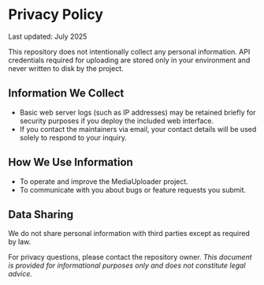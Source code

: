 # Privacy Policy

Last updated: July 2025

This repository does not intentionally collect any personal information. API credentials required for uploading are stored only in your environment and never written to disk by the project.

## Information We Collect
- Basic web server logs (such as IP addresses) may be retained briefly for security purposes if you deploy the included web interface.
- If you contact the maintainers via email, your contact details will be used solely to respond to your inquiry.

## How We Use Information
- To operate and improve the MediaUploader project.
- To communicate with you about bugs or feature requests you submit.

## Data Sharing
We do not share personal information with third parties except as required by law.

For privacy questions, please contact the repository owner.
*This document is provided for informational purposes only and does not constitute legal advice.*
